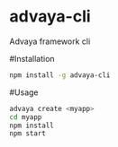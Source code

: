 # advaya-cli
Advaya framework cli

#Installation
```sh
npm install -g advaya-cli
```
#Usage
```sh
advaya create <myapp>
cd myapp
npm install
npm start 
```